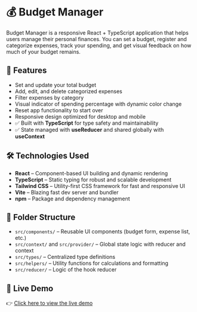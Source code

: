 # 💰 Budget Manager

Budget Manager is a responsive React + TypeScript application that helps users manage their personal finances. You can set a budget, register and categorize expenses, track your spending, and get visual feedback on how much of your budget remains.

## 🚀 Features

- Set and update your total budget
- Add, edit, and delete categorized expenses
- Filter expenses by category
- Visual indicator of spending percentage with dynamic color change
- Reset app functionality to start over
- Responsive design optimized for desktop and mobile
- ✅ Built with **TypeScript** for type safety and maintainability
- ✅ State managed with **useReducer** and shared globally with **useContext**

## 🛠️ Technologies Used

- **React** – Component-based UI building and dynamic rendering
- **TypeScript** – Static typing for robust and scalable development
- **Tailwind CSS** – Utility-first CSS framework for fast and responsive UI
- **Vite** – Blazing fast dev server and bundler
- **npm** – Package and dependency management

## 📂 Folder Structure

- `src/components/` – Reusable UI components (budget form, expense list, etc.)
- `src/context/` and `src/provider/` – Global state logic with reducer and context
- `src/types/` – Centralized type definitions
- `src/helpers/` – Utility functions for calculations and formatting
- `src/reducer/` – Logic of the hook reducer

## 🔗 Live Demo

👉 [Click here to view the live demo](https://budget-manager-2497.netlify.app/)
